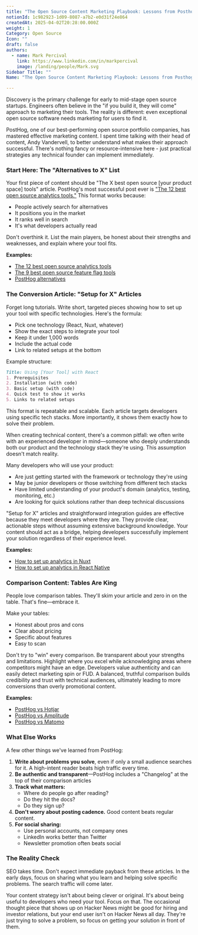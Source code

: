 ```yaml
---
title: "The Open Source Content Marketing Playbook: Lessons from Posthog"
notionId: 1c982923-1d09-8087-a7b2-e0d31f24e864
createdAt: 2025-04-02T20:28:00.000Z
weight: 1
Category: Open Source
Icon: ""
draft: false
authors:
  - name: Mark Percival
    link: https://www.linkedin.com/in/markpercival
    image: /landing/people/Mark.svg
Sidebar Title: ""
Name: "The Open Source Content Marketing Playbook: Lessons from Posthog"

---
```



Discovery is the primary challenge for early to mid-stage open source startups. Engineers often believe in the "if you build it, they will come" approach to marketing their tools. The reality is different: even exceptional open source software needs marketing for users to find it.


PostHog, one of our best-performing open source portfolio companies, has mastered effective marketing content. I spent time talking with their head of content, Andy Vandervell, to better understand what makes their approach successful. There's nothing fancy or resource-intensive here - just practical strategies any technical founder can implement immediately.


### Start Here: The "Alternatives to X" List


Your first piece of content should be "The X best open source [your product space] tools" article. PostHog's most successful post ever is ["The 12 best open source analytics tools."](https://posthog.com/blog/best-open-source-analytics-tools) This format works because:

- People actively search for alternatives
- It positions you in the market
- It ranks well in search
- It's what developers actually read

Don't overthink it. List the main players, be honest about their strengths and weaknesses, and explain where your tool fits.


**Examples:**

- [The 12 best open source analytics tools](https://posthog.com/blog/best-open-source-analytics-tools)
- [The 9 best open source feature flag tools](https://posthog.com/blog/best-open-source-feature-flag-tools)
- [PostHog alternatives](https://posthog.com/blog/posthog-alternatives)

### The Conversion Article: "Setup for X" Articles


Forget long tutorials. Write short, targeted pieces showing how to set up your tool with specific technologies. Here's the formula:

- Pick one technology (React, Nuxt, whatever)
- Show the exact steps to integrate your tool
- Keep it under 1,000 words
- Include the actual code
- Link to related setups at the bottom

Example structure:


```markdown
Title: Using [Your Tool] with React
1. Prerequisites
2. Installation (with code)
3. Basic setup (with code)
4. Quick test to show it works
5. Links to related setups
```


This format is repeatable and scalable. Each article targets developers using specific tech stacks. More importantly, it shows them exactly how to solve their problem.


When creating technical content, there's a common pitfall: we often write with an experienced developer in mind—someone who deeply understands both our product and the technology stack they're using. This assumption doesn't match reality.


Many developers who will use your product:

- Are just getting started with the framework or technology they're using
- May be junior developers or those switching from different tech stacks
- Have limited understanding of your product's domain (analytics, testing, monitoring, etc.)
- Are looking for quick solutions rather than deep technical discussions

"Setup for X" articles and straightforward integration guides are effective because they meet developers where they are. They provide clear, actionable steps without assuming extensive background knowledge. Your content should act as a bridge, helping developers successfully implement your solution regardless of their experience level.


**Examples:**

- [How to set up analytics in Nuxt](https://posthog.com/tutorials/nuxt-analytics)
- [How to set up analytics in React Native](https://posthog.com/tutorials/react-native-analytics)

### Comparison Content: Tables Are King


People love comparison tables. They'll skim your article and zero in on the table. That's fine—embrace it.


Make your tables:

- Honest about pros and cons
- Clear about pricing
- Specific about features
- Easy to scan

Don't try to "win" every comparison. Be transparent about your strengths and limitations. Highlight where you excel while acknowledging areas where competitors might have an edge. Developers value authenticity and can easily detect marketing spin or FUD. A balanced, truthful comparison builds credibility and trust with technical audiences, ultimately leading to more conversions than overly promotional content.


**Examples:**

- [PostHog vs Hotjar](https://posthog.com/blog/posthog-vs-hotjar)
- [PostHog vs Amplitude](https://posthog.com/blog/posthog-vs-amplitude)
- [PostHog vs Matomo](https://posthog.com/blog/posthog-vs-matomo)

### What Else Works


A few other things we've learned from PostHog:

1. **Write about problems you solve**, even if only a small audience searches for it. A high-intent reader beats high traffic every time.
2. **Be authentic and transparent**—PostHog includes a "Changelog" at the top of their comparison articles
3. **Track what matters:**
    - Where do people go after reading?
    - Do they hit the docs?
    - Do they sign up?
4. **Don't worry about posting cadence.** Good content beats regular content.
5. **For social sharing:**
    - Use personal accounts, not company ones
    - LinkedIn works better than Twitter
    - Newsletter promotion often beats social

### The Reality Check


SEO takes time. Don't expect immediate payback from these articles. In the early days, focus on sharing what you learn and helping solve specific problems. The search traffic will come later.


Your content strategy isn't about being clever or original. It's about being useful to developers who need your tool. Focus on that. The occasional thought piece that shows up on Hacker News might be good for hiring and investor relations, but your end user isn't on Hacker News all day. They're just trying to solve a problem, so focus on getting your solution in front of them.

